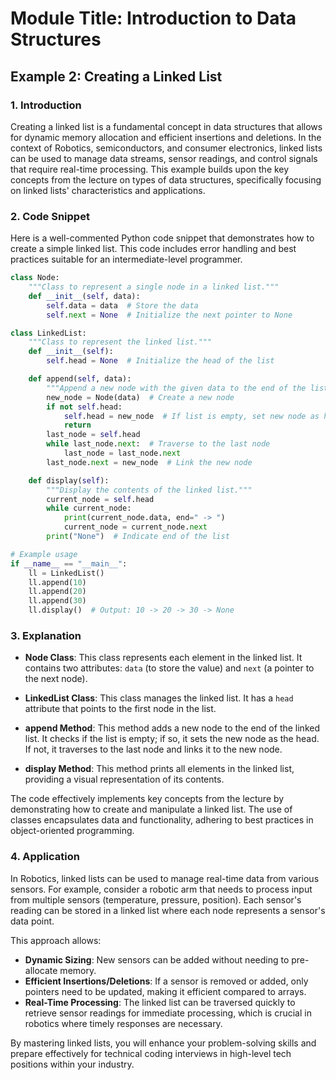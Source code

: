 # Module Title: Introduction to Data Structures

## Example 2: Creating a Linked List

### 1. Introduction
Creating a linked list is a fundamental concept in data structures that allows for dynamic memory allocation and efficient insertions and deletions. In the context of Robotics, semiconductors, and consumer electronics, linked lists can be used to manage data streams, sensor readings, and control signals that require real-time processing. This example builds upon the key concepts from the lecture on types of data structures, specifically focusing on linked lists' characteristics and applications.

### 2. Code Snippet
Here is a well-commented Python code snippet that demonstrates how to create a simple linked list. This code includes error handling and best practices suitable for an intermediate-level programmer.

```python
class Node:
    """Class to represent a single node in a linked list."""
    def __init__(self, data):
        self.data = data  # Store the data
        self.next = None  # Initialize the next pointer to None

class LinkedList:
    """Class to represent the linked list."""
    def __init__(self):
        self.head = None  # Initialize the head of the list

    def append(self, data):
        """Append a new node with the given data to the end of the list."""
        new_node = Node(data)  # Create a new node
        if not self.head:
            self.head = new_node  # If list is empty, set new node as head
            return
        last_node = self.head
        while last_node.next:  # Traverse to the last node
            last_node = last_node.next
        last_node.next = new_node  # Link the new node

    def display(self):
        """Display the contents of the linked list."""
        current_node = self.head
        while current_node:
            print(current_node.data, end=" -> ")
            current_node = current_node.next
        print("None")  # Indicate end of the list

# Example usage
if __name__ == "__main__":
    ll = LinkedList()
    ll.append(10)
    ll.append(20)
    ll.append(30)
    ll.display()  # Output: 10 -> 20 -> 30 -> None
```

### 3. Explanation
- **Node Class**: This class represents each element in the linked list. It contains two attributes: `data` (to store the value) and `next` (a pointer to the next node).
  
- **LinkedList Class**: This class manages the linked list. It has a `head` attribute that points to the first node in the list.

- **append Method**: This method adds a new node to the end of the linked list. It checks if the list is empty; if so, it sets the new node as the head. If not, it traverses to the last node and links it to the new node.

- **display Method**: This method prints all elements in the linked list, providing a visual representation of its contents.

The code effectively implements key concepts from the lecture by demonstrating how to create and manipulate a linked list. The use of classes encapsulates data and functionality, adhering to best practices in object-oriented programming.

### 4. Application
In Robotics, linked lists can be used to manage real-time data from various sensors. For example, consider a robotic arm that needs to process input from multiple sensors (temperature, pressure, position). Each sensor's reading can be stored in a linked list where each node represents a sensor's data point. 

This approach allows:
- **Dynamic Sizing**: New sensors can be added without needing to pre-allocate memory.
- **Efficient Insertions/Deletions**: If a sensor is removed or added, only pointers need to be updated, making it efficient compared to arrays.
- **Real-Time Processing**: The linked list can be traversed quickly to retrieve sensor readings for immediate processing, which is crucial in robotics where timely responses are necessary.

By mastering linked lists, you will enhance your problem-solving skills and prepare effectively for technical coding interviews in high-level tech positions within your industry.